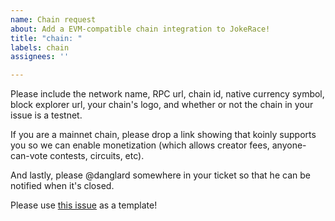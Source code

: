 ```yaml
---
name: Chain request
about: Add a EVM-compatible chain integration to JokeRace!
title: "chain: "
labels: chain
assignees: ''

---
```


Please include the network name, RPC url, chain id, native currency symbol, block explorer url, your chain's logo, and whether or not the chain in your issue is a testnet.

If you are a mainnet chain, please drop a link showing that koinly supports you so we can enable monetization (which allows creator fees, anyone-can-vote contests, circuits, etc).

And lastly, please @danglard somewhere in your ticket so that he can be notified when it's closed. 

Please use [this issue](https://github.com/jk-labs-inc/jokerace/issues/2047) as a template! 

